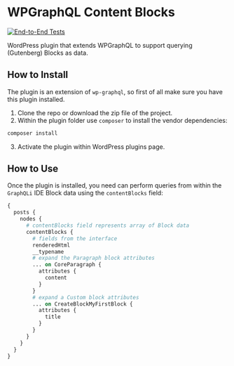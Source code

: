 # WPGraphQL Content Blocks

[![End-to-End Tests](https://github.com/wpengine/wp-graphql-content-blocks/actions/workflows/e2e-tests.yml/badge.svg)](https://github.com/wpengine/wp-graphql-content-blocks/actions/workflows/e2e-tests.yml)

WordPress plugin that extends WPGraphQL to support querying (Gutenberg) Blocks as data.

## How to Install

The plugin is an extension of `wp-graphql`, so first of all make sure you have this plugin installed.

1. Clone the repo or download the zip file of the project.
2. Within the plugin folder use `composer` to install the vendor dependencies:

```bash
composer install
```
3. Activate the plugin within WordPress plugins page.


## How to Use

Once the plugin is installed, you need can perform queries from within the `GraphQLi` IDE Block data using the `contentBlocks` field:

```graphql
{
  posts {
    nodes {
      # contentBlocks field represents array of Block data
      contentBlocks {
        # fields from the interface
        renderedHtml
        __typename
        # expand the Paragraph block attributes
        ... on CoreParagraph {
          attributes {
            content
          }
        }
        # expand a Custom block attributes
        ... on CreateBlockMyFirstBlock {
          attributes {
            title
          }
        }
      }
    }
  }
}
```